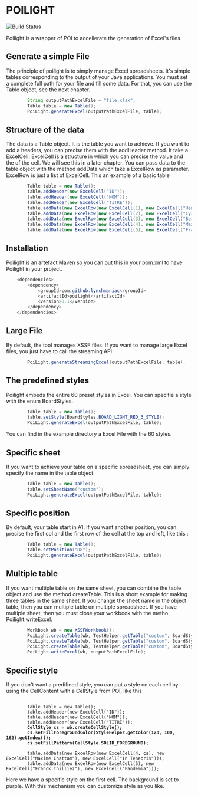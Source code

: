 # POILIGHT
[![Build Status](https://travis-ci.org/lynchmaniac/poilight.svg?branch=master)](https://travis-ci.org/lynchmaniac/poilight)

Poilight is a wrapper of POI to accellerate the generation of Excel's files.

## Generate a simple File
The principle of poilight is to simply manage Excel spreadsheets. It's simple tables corresponding to the output of your Java applications. You must set a complete full path for your file and fill some data. For that, you can use the Table object, see the next chapter.

```java
		String outputPathExcelFile = "file.xlsx";
		Table table = new Table();
		PoiLight.generateExcel(outputPathExcelFile, table);
```
## Structure of the data
The data is a Table object. It is the table you want to achieve. If you want to add a headers, you can precise them with the addHeader method. It take a ExcelCell. ExcelCell is a structure in which you can precise the value and the of the cell. We will see this in a later chapter.
You can pass data to the table object with the method addData which take a ExcelRow as parameter. ExcelRow is just a list of ExcelCell.
This an example of a basic table
```java
		Table table = new Table();
		table.addHeader(new ExcelCell("ID"));
		table.addHeader(new ExcelCell("NOM"));
		table.addHeader(new ExcelCell("TITRE"));
		table.addData(new ExcelRow(new ExcelCell(1), new ExcelCell("Henri Loevenbruck"), new ExcelCell("L'apothicaire")));
		table.addData(new ExcelRow(new ExcelCell(2), new ExcelCell("Cyril Massarotto"), new ExcelCell("Dieu est un pote à moi")));
		table.addData(new ExcelRow(new ExcelCell(3), new ExcelCell("Bernard Werber"), new ExcelCell("Les fourmis")));
		table.addData(new ExcelRow(new ExcelCell(4), new ExcelCell("Maxime Chattam"), new ExcelCell("In Tenebris")));
		table.addData(new ExcelRow(new ExcelCell(5), new ExcelCell("Franck Thilliez"), new ExcelCell("Pandemia")));
```

## Installation
Poilight is an artefact Maven so you can put this in your pom.xml to have Poilight in your project.
```java
  	<dependencies>
		<dependency>
			<groupId>com.github.lynchmaniac</groupId>
			<artifactId>poilight</artifactId>
			<version>0.1</version>
		</dependency>
	</dependencies>
```
## Large File
By default, the tool manages XSSF files. If you want to manage large Excel files, you just have to call the streaming API.
```java
		PoiLight.generateStreamingExcel(outputPathExcelFile, table);
```

## The predefined styles
Poilight embeds the entire 60 preset styles in Excel. You can specifie a style with the enum BoardStyles.
```java
		Table table = new Table();
		table.setStyle(BoardStyles.BOARD_LIGHT_RED_3_STYLE);
		PoiLight.generateExcel(outputPathExcelFile, table);
```
You can find in the example directory a Excel File with the 60 styles.

## Specific sheet
If you want to achieve your table on a specific spreadsheet, you can simply specify the name in the table object.
```java
		Table table = new Table();
		table.setSheetName("custom");
		PoiLight.generateExcel(outputPathExcelFile, table);
```

## Specific position
By default, your table start in A1. If you want another position, you can precise the first col and the first row of the cell at the top and left, like this :
```java
		Table table = new Table();
		table.setPosition("D8");
		PoiLight.generateExcel(outputPathExcelFile, table);
```
## Multiple table
If you want multiple table on the same sheet, you can combine the table object and use the method createTable. This is a short example for making three tables in the same sheet. If you change the sheet name in the object table, then you can multiple table on multiple spreadsheet. If you have multiple sheet, then you must close your workbook with the metho Poilight.writeExcel.
```java
		Workbook wb = new XSSFWorkbook();
		PoiLight.createTable(wb, TestHelper.getTable("custom", BoardStyles.BOARD_LIGHT_BLUE_1_STYLE, "A1"));
		PoiLight.createTable(wb, TestHelper.getTable("custom", BoardStyles.BOARD_LIGHT_BLUE_2_STYLE, "E1"));
		PoiLight.createTable(wb, TestHelper.getTable("custom", BoardStyles.BOARD_LIGHT_BLUE_3_STYLE, "I1"));
		PoiLight.writeExcel(wb, outputPathExcelFile);
```
## Specific style

If you don't want a predifined style, you can put a style on each cell by using the CellContent with a CellStyle from POI, like this

<pre><code>
		Table table = new Table();
		table.addHeader(new ExcelCell("ID"));
		table.addHeader(new ExcelCell("NOM"));
		table.addHeader(new ExcelCell("TITRE"));
		<b>CellStyle cs = wb.createCellStyle();</b>
		<b>cs.setFillForegroundColor(StyleHelper.getColor(128, 100, 162).getIndex());</b>
		<b>cs.setFillPattern(CellStyle.SOLID_FOREGROUND);</b>

		table.addData(new ExcelRow(new ExcelCell(4<b>, cs</b>), new ExcelCell("Maxime Chattam"), new ExcelCell("In Tenebris")));
		table.addData(new ExcelRow(new ExcelCell(5), new ExcelCell("Franck Thilliez"), new ExcelCell("Pandemia")));
</code></pre>
Here we have a specific style on the first cell. The background is set to purple. With this mechanism you can customize style as you like.
